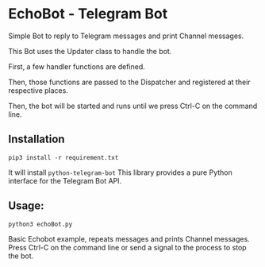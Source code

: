 # EchoBot - Telegram Bot

Simple Bot to reply to Telegram messages and print Channel messages.

This Bot uses the Updater class to handle the bot.

First, a few handler functions are defined.

Then, those functions are passed to the Dispatcher and registered at their respective places.

Then, the bot will be started and runs until we press Ctrl-C on the command line.


## Installation

    pip3 install -r requirement.txt

It will install `python-telegram-bot` This library provides a pure Python interface for the Telegram Bot API. 


## Usage:

    python3 echoBot.py

Basic Echobot example, repeats messages and prints Channel messages.
Press Ctrl-C on the command line or send a signal to the process to stop the
bot.

